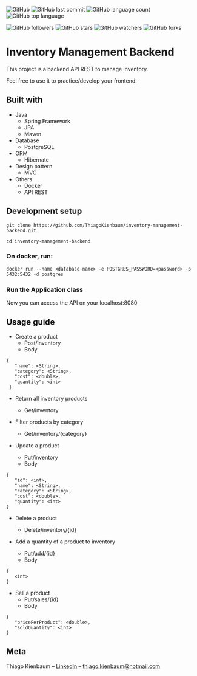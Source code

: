 ![GitHub](https://img.shields.io/github/license/ThiagoKienbaum/inventory-management-backend)
![GitHub last commit](https://img.shields.io/github/last-commit/ThiagoKienbaum/inventory-management-backend)
![GitHub language count](https://img.shields.io/github/languages/count/ThiagoKienbaum/inventory-management-backend)
![GitHub top language](https://img.shields.io/github/languages/top/ThiagoKienbaum/inventory-management-backend)


![GitHub followers](https://img.shields.io/github/followers/ThiagoKienbaum?label=Follow&style=social)
![GitHub stars](https://img.shields.io/github/stars/ThiagoKienbaum/inventory-management-backend?style=social)
![GitHub watchers](https://img.shields.io/github/watchers/ThiagoKienbaum/inventory-management-backend?style=social)
![GitHub forks](https://img.shields.io/github/forks/ThiagoKienbaum/inventory-management-backend?style=social)


# Inventory Management Backend

This project is a backend API REST to manage inventory. 

Feel free to use it to practice/develop your frontend.

## Built with
* Java
    - Spring Framework
    - JPA
    - Maven
* Database
    - PostgreSQL
* ORM
    - Hibernate
* Design pattern
    - MVC    
* Others
    - Docker
    - API REST
    
## Development setup

```
git clone https://github.com/ThiagoKienbaum/inventory-management-backend.git 

cd inventory-management-backend

```

### On docker, run:
```
docker run --name <database-name> -e POSTGRES_PASSWORD=<password> -p 5432:5432 -d postgres

```

### Run the Application class

Now you can access the API on your localhost:8080

## Usage guide

* Create a product
  - Post/inventory
  - Body
 ```  
 {
    "name": <String>,
    "category": <String>,
    "cost": <double>,
    "quantity": <int>
  }
  ```


* Return all inventory products
  - Get/inventory


* Filter products by category
  - Get/inventory/{category}


* Update a product
  - Put/inventory
  - Body
 ```
 {
    "id": <int>,
    "name": <String>,
    "category": <String>,
    "cost": <double>,
    "quantity": <int>
 }
 ```


* Delete a product
  - Delete/inventory/{id}


* Add a quantity of a product to inventory
  - Put/add/{id}
  - Body
 ```
 {
    <int>
 }
 ```


* Sell a product
  - Put/sales/{id}
  - Body
 ```
 {
    "pricePerProduct": <double>,
    "soldQuantity": <int>
 }
 ```


## Meta

Thiago Kienbaum – [LinkedIn](https://www.linkedin.com/in/thiago-kienbaum/) – thiago.kienbaum@hotmail.com
